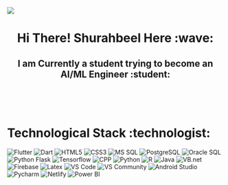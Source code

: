 <img src = "https://github.com/justuravgcoder/PowerBI-Dashboard/assets/108054504/09871569-eb0e-4cfb-8eca-a12e00743c85">
<center><h1>Hi There! Shurahbeel Here :wave:</h1></center>
<center><h2>I am Currently a student trying to become an AI/ML Engineer :student:</h2></center>
<br>
<br>
<br>
<h1>Technological Stack :technologist:</h1>
<p>
<img src = "https://img.shields.io/badge/Flutter-%2302569B.svg?style=for-the-badge&logo=Flutter&logoColor=white" alt = "Flutter">
<img src = "https://img.shields.io/badge/css3-%231572B6.svg?style=for-the-badge&logo=css3&logoColor=white" alt=  "Dart">
<img src = "https://img.shields.io/badge/html5-%23E34F26.svg?style=for-the-badge&logo=html5&logoColor=white" alt = "HTML5">
<img src = "https://img.shields.io/badge/css3-%231572B6.svg?style=for-the-badge&logo=css3&logoColor=white" alt=  "CSS3">
<img src = "https://img.shields.io/badge/Microsoft%20SQL%20Server-CC2927?style=for-the-badge&logo=microsoft%20sql%20server&logoColor=white" alt=  "MS SQL">
<img src = "https://img.shields.io/badge/postgres-%23316192.svg?style=for-the-badge&logo=postgresql&logoColor=white" alt=  "PostgreSQL">
<img src = "https://img.shields.io/badge/Oracle-F80000?style=for-the-badge&logo=oracle&logoColor=white" alt=  "Oracle SQL">
<img src = "https://img.shields.io/badge/flask-%23000.svg?style=for-the-badge&logo=flask&logoColor=white" alt=  "Python Flask">
<img src = "https://img.shields.io/badge/TensorFlow-%23FF6F00.svg?style=for-the-badge&logo=TensorFlow&logoColor=white" alt=  "Tensorflow">
<img src = "https://img.shields.io/badge/c++-%2300599C.svg?style=for-the-badge&logo=c%2B%2B&logoColor=white" alt=  "CPP">
<img src = "https://img.shields.io/badge/python-3670A0?style=for-the-badge&logo=python&logoColor=ffdd54" alt=  "Python">
<img src = "https://img.shields.io/badge/r-%23276DC3.svg?style=for-the-badge&logo=r&logoColor=white" alt=  "R">
<img src = "https://img.shields.io/badge/java-%23ED8B00.svg?style=for-the-badge&logo=openjdk&logoColor=white" alt=  "Java">
<img src = "https://img.shields.io/badge/.NET-5C2D91?style=for-the-badge&logo=.net&logoColor=white" alt=  "VB.net">
<img src = "https://img.shields.io/badge/Firebase-039BE5?style=for-the-badge&logo=Firebase&logoColor=white" alt=  "Firebase">
<img src = "https://img.shields.io/badge/latex-%23008080.svg?style=for-the-badge&logo=latex&logoColor=white" alt=  "Latex">
<img src = "https://img.shields.io/badge/Visual%20Studio-5C2D91.svg?style=for-the-badge&logo=visual-studio&logoColor=white" alt=  "VS Code">
<img src = "https://img.shields.io/badge/Visual%20Studio%20Code-0078d7.svg?style=for-the-badge&logo=visual-studio-code&logoColor=white" alt=  "VS Community">
<img src = "https://img.shields.io/badge/Android%20Studio-3DDC84.svg?style=for-the-badge&logo=android-studio&logoColor=white" alt=  "Android Studio">
<img src = "https://img.shields.io/badge/pycharm-143?style=for-the-badge&logo=pycharm&logoColor=black&color=black&labelColor=green" alt=  "Pycharm">
<img src = "https://img.shields.io/badge/netlify-%23000000.svg?style=for-the-badge&logo=netlify&logoColor=#00C7B7" alt=  "Netlify">
<img src = "https://img.shields.io/badge/power_bi-F2C811?style=for-the-badge&logo=powerbi&logoColor=black" alt=  "Power BI">
</p>


<!---
justuravgcoder/justuravgcoder is a ✨ special ✨ repository because its `README.md` (this file) appears on your GitHub profile.
You can click the Preview link to take a look at your changes.
--->
